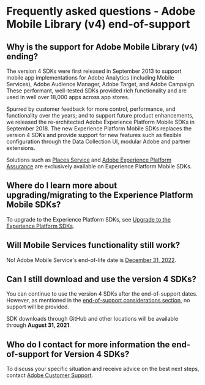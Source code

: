 # Frequently asked questions - Adobe Mobile Library (v4) end-of-support

## Why is the support for Adobe Mobile Library (v4) ending?

The version 4 SDKs were first released in September 2013 to support mobile app implementations for Adobe Analytics (including Mobile Services), Adobe Audience Manager, Adobe Target, and Adobe Campaign. These performant, well-tested SDKs provided rich functionality and are used in well over 18,000 apps across app stores.

Spurred by customer feedback for more control, performance, and functionality over the years; and to support future product enhancements, we released the re-architected Adobe Experience Platform Mobile SDKs in September 2018. The new Experience Platform Mobile SDKs replaces the version 4 SDKs and provide support for new features such as flexible configuration through the Data Collection UI, modular Adobe and partner extensions.

Solutions such as [Places Service](https://experienceleague.adobe.com/docs/places/using/home.html) and [Adobe Experience Platform Assurance](https://experienceleague.adobe.com/docs/experience-platform/assurance/home.html) are exclusively available on Experience Platform Mobile SDKs.

## Where do I learn more about upgrading/migrating to the Experience Platform Mobile SDKs?

To upgrade to the Experience Platform SDKs, see [Upgrade to the Experience Platform SDKs](..).

## Will Mobile Services functionality still work?

No! Adobe Mobile Service's end-of-life date is [December 31, 2022](https://experienceleague.adobe.com/docs/mobile-services/using/eol.html).

## Can I still download and use the version 4 SDKs?

You can continue to use the version 4 SDKs after the end-of-support dates. However, as mentioned in the [end-of-support considerations section](./index.md#end-of-support-considerations), no support will be provided.

<InlineAlert variant="warning" slots="text"/>

SDK downloads through GitHub and other locations will be available through **August 31, 2021**.

## Who do I contact for more information the end-of-support for Version 4 SDKs?

To discuss your specific situation and receive advice on the best next steps, contact [Adobe Customer Support](https://experienceleague.adobe.com/?support-solution=General#support).
